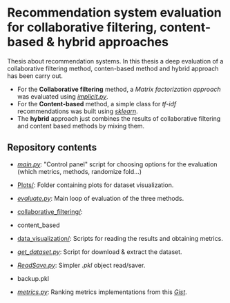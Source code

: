 
# Recommendation system evaluation for collaborative filtering, content-based & hybrid approaches
Thesis about recommendation systems. In this thesis a deep evaluation of a collaborative filtering method, conten-based method and hybrid approach has been carry out.

* For the **Collaborative filtering** method, a _Matrix factorization approach_ was evaluated using [_implicit.py_](implicit.readthedocs.io).
* For the **Content-based** method, a simple class for _tf-idf_ recommendations was built using [_sklearn_](scikit-learn.org).
* The **hybrid** approach just combines the results of collaborative filtering and content based methods by mixing them.





## Repository contents

* [_main.py_](https://github.com/rooom13/recommendation-system-thesis/tree/master/main.py): "Control panel" script for choosing options for the evaluation (which metrics, methods, randomize fold...)
* [Plots/](https://github.com/rooom13/recommendation-system-thesis/tree/master/Plots): Folder containing plots for dataset visualization.
* [_evaluate.py_](https://github.com/rooom13/recommendation-system-thesis/tree/master/evaluate.py): Main loop of evaluation of the three methods.
* [collaborative_filtering/](https://github.com/rooom13/recommendation-system-thesis/tree/master/collaborative_filtering):
* content_based
* [data_visualization/](https://github.com/rooom13/recommendation-system-thesis/tree/master/data_visualization): Scripts for reading the results and obtaining metrics.
* [_get_dataset.py_](https://github.com/rooom13/recommendation-system-thesis/tree/master/get_dataset.py): Script for download & extract the dataset.

* [_ReadSave.py_](https://github.com/rooom13/recommendation-system-thesis/tree/master/ReadSave.py): Simpler _.pkl_ object read/saver.
* backup.pkl
* [_metrics.py_](https://github.com/rooom13/recommendation-system-thesis/tree/master/_metrics.py): Ranking metrics implementations from this [_Gist_](https://gist.github.com/bwhite/3726239).
